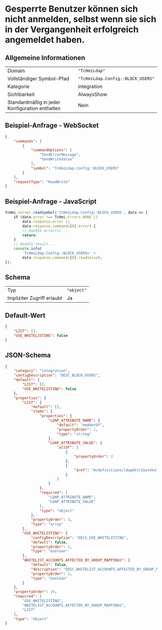 # Gesperrte Benutzer können sich nicht anmelden, selbst wenn sie sich in der Vergangenheit erfolgreich angemeldet haben.

## Allgemeine Informationen

|  |  |
| - | - |
| Domain | `"TcHmiLdap"` |
| Vollständiger Symbol-Pfad | `"TcHmiLdap.Config::BLOCK_USERS"` |
| Kategorie | integration |
| Sichtbarkeit | AlwaysShow |
| Standardmäßig in jeder Konfiguration enthalten | Nein |

## Beispiel-Anfrage - WebSocket

```json
{
    "commands": [
        {
            "commandOptions": [
                "SendErrorMessage",
                "SendWriteValue"
            ],
            "symbol": "TcHmiLdap.Config::BLOCK_USERS"
        }
    ],
    "requestType": "ReadWrite"
}
```

## Beispiel-Anfrage - JavaScript

```javascript
TcHmi.Server.readSymbol('TcHmiLdap.Config::BLOCK_USERS', data => {
    if (data.error !== TcHmi.Errors.NONE ||
        data.response.error ||
        data.response.commands[0].error) {
        // Handle error(s)...
        return;
    }
    // Handle result...
    console.info(
        'TcHmiLdap.Config::BLOCK_USERS=' +
        data.response.commands[0].readValue);
});
```

## Schema

|  |  |
| - | - |
| Typ | `"object"` |
| Impliziter Zugriff erlaubt | Ja |

## Default-Wert

```json
{
    "LIST": [],
    "USE_WHITELISTING": false
}
```

## JSON-Schema

```json
{
    "category": "integration",
    "configDescription": "DESC_BLOCK_USERS",
    "default": {
        "LIST": [],
        "USE_WHITELISTING": false
    },
    "properties": {
        "LIST": {
            "default": [],
            "items": {
                "properties": {
                    "LDAP_ATTRIBUTE_NAME": {
                        "default": "memberOf",
                        "propertyOrder": 1,
                        "type": "string"
                    },
                    "LDAP_ATTRIBUTE_VALUE": {
                        "allOf": [
                            {
                                "propertyOrder": 2
                            },
                            {
                                "$ref": "#/definitions/ldapAttributeValue"
                            }
                        ]
                    }
                },
                "required": [
                    "LDAP_ATTRIBUTE_NAME",
                    "LDAP_ATTRIBUTE_VALUE"
                ],
                "type": "object"
            },
            "propertyOrder": 3,
            "type": "array"
        },
        "USE_WHITELISTING": {
            "configDescription": "DECS_USE_WHITELISTING",
            "default": false,
            "propertyOrder": 1,
            "type": "boolean"
        },
        "WHITELIST_ACCOUNTS_AFFECTED_BY_GROUP_MAPPINGS": {
            "default": false,
            "description": "DESC_WHITELIST_ACCOUNTS_AFFECTED_BY_GROUP_MAPPINGS",
            "propertyOrder": 2,
            "type": "boolean"
        }
    },
    "propertyOrder": 19,
    "required": [
        "USE_WHITELISTING",
        "WHITELIST_ACCOUNTS_AFFECTED_BY_GROUP_MAPPINGS",
        "LIST"
    ],
    "type": "object"
}
```
